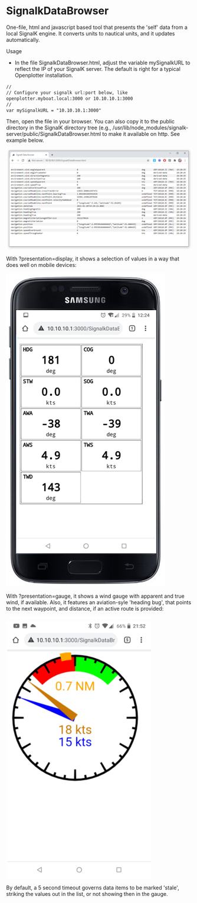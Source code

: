 # SignalkDataBrowser

One-file, html and javascript based tool that presents the 'self' data from a local SignalK engine. It converts units to nautical units, and it updates automatically.

Usage
- In the file SignalkDataBrowser.html, adjust the variable mySignalkURL to reflect the IP of your SignalK server. The default is right for a typical Openplotter installation.
```
//
// Configure your signalk url:port below, like openplotter.myboat.local:3000 or 10.10.10.1:3000
//
var mySignalkURL = "10.10.10.1:3000"

```

Then, open the file in your browser. You can also copy it to the public directory in the SignalK directory tree (e.g., /usr/lib/node_modules/signalk-server/public/SignalkDataBrowser.html to make it available on http. See example below.

![example](example.png)

With ?presentation=display, it shows a selection of values in a way that does well on mobile devices:

![example](example2.png)

With ?presentation=gauge, it shows a wind gauge with apparent and true wind, if available. Also, it features an aviation-syle 'heading bug', that points to the next waypoint, and distance, if an active route is provided:

![example](example3.png)

By default, a 5 second timeout governs data items to be marked 'stale', striking the values out in the list, or not showing then in the gauge.

